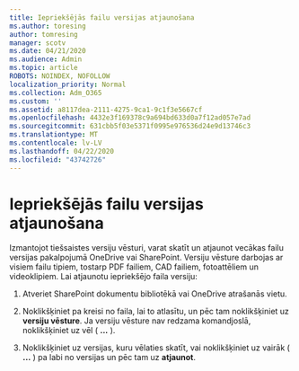 ```yaml
---
title: Iepriekšējās failu versijas atjaunošana
ms.author: toresing
author: tomresing
manager: scotv
ms.date: 04/21/2020
ms.audience: Admin
ms.topic: article
ROBOTS: NOINDEX, NOFOLLOW
localization_priority: Normal
ms.collection: Adm_O365
ms.custom: ''
ms.assetid: a8117dea-2111-4275-9ca1-9c1f3e5667cf
ms.openlocfilehash: 4432e3f169378c9a694bd633d0a7f12ad057e7ad
ms.sourcegitcommit: 631cbb5f03e5371f0995e976536d24e9d13746c3
ms.translationtype: MT
ms.contentlocale: lv-LV
ms.lasthandoff: 04/22/2020
ms.locfileid: "43742726"
---
```

# <a name="restore-a-previous-file-version"></a>Iepriekšējās failu versijas atjaunošana

Izmantojot tiešsaistes versiju vēsturi, varat skatīt un atjaunot vecākas failu versijas pakalpojumā OneDrive vai SharePoint. Versiju vēsture darbojas ar visiem failu tipiem, tostarp PDF failiem, CAD failiem, fotoattēliem un videoklipiem. Lai atjaunotu iepriekšējo faila versiju:
  
1. Atveriet SharePoint dokumentu bibliotēkā vai OneDrive atrašanās vietu.
    
2. Noklikšķiniet pa kreisi no faila, lai to atlasītu, un pēc tam noklikšķiniet uz **versiju vēsture**. Ja versiju vēsture nav redzama komandjoslā, noklikšķiniet uz vēl ( **...** ). 
    
3. Noklikšķiniet uz versijas, kuru vēlaties skatīt, vai noklikšķiniet uz vairāk ( **...** ) pa labi no versijas un pēc tam uz **atjaunot**.
    

